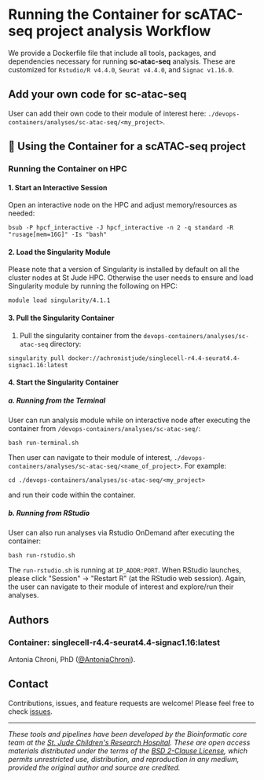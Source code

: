 # Running the Container for scATAC-seq project analysis Workflow

We provide a Dockerfile file that include all tools, packages, and dependencies necessary for running **sc-atac-seq** analysis. These are customized for `Rstudio/R v4.4.0`, `Seurat v4.4.0`, and `Signac v1.16.0`.


## Add your own code for sc-atac-seq

User can add their own code to their module of interest here: `./devops-containers/analyses/sc-atac-seq/<my_project>`.


## 🔧 Using the Container for a scATAC-seq project


### Running the Container on HPC

#### 1. Start an Interactive Session

Open an interactive node on the HPC and adjust memory/resources as needed:

```
bsub -P hpcf_interactive -J hpcf_interactive -n 2 -q standard -R "rusage[mem=16G]" -Is "bash"
```

#### 2. Load the Singularity Module

Please note that a version of Singularity is installed by default on all the cluster nodes at St Jude HPC. Otherwise the user needs to ensure and load Singularity module by running the following on HPC:

```
module load singularity/4.1.1
```

#### 3. Pull the Singularity Container

1. Pull the singularity container from the `devops-containers/analyses/sc-atac-seq` directory:

```
singularity pull docker://achronistjude/singlecell-r4.4-seurat4.4-signac1.16:latest
```


#### 4. Start the Singularity Container

##### a. Running from the Terminal

User can run analysis module while on interactive node after executing the container from `/devops-containers/analyses/sc-atac-seq/`:

```
bash run-terminal.sh
```

Then user can navigate to their module of interest, `./devops-containers/analyses/sc-atac-seq/<name_of_project>`. For example:

```
cd ./devops-containers/analyses/sc-atac-seq/<my_project>
```

and run their code within the container.


##### b. Running from RStudio

User can also run analyses via Rstudio OnDemand after executing the container:

```
bash run-rstudio.sh
```

The `run-rstudio.sh` is running at `IP_ADDR:PORT`. When RStudio launches, please click "Session" -> "Restart R" (at the RStudio web session). Again, the user can navigate to their module of interest and explore/run their analyses.



## Authors

### Container: singlecell-r4.4-seurat4.4-signac1.16:latest

Antonia Chroni, PhD ([@AntoniaChroni](https://github.com/AntoniaChroni)).



## Contact

Contributions, issues, and feature requests are welcome! Please feel free to check [issues](https://github.com/stjude-dnb-binfcore/devops-containers/issues).

---

*These tools and pipelines have been developed by the Bioinformatic core team at the [St. Jude Children's Research Hospital](https://www.stjude.org/). These are open access materials distributed under the terms of the [BSD 2-Clause License](https://opensource.org/license/bsd-2-clause), which permits unrestricted use, distribution, and reproduction in any medium, provided the original author and source are credited.*
